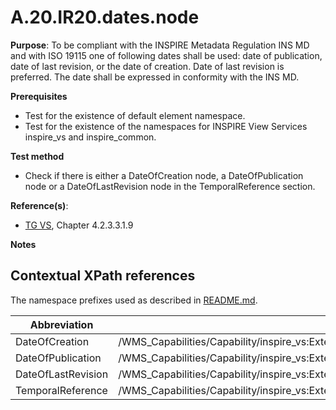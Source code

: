 # A.20.IR20.dates.node

**Purpose**: To be compliant with the INSPIRE Metadata Regulation INS MD and with ISO 19115 one of following dates shall be used: date of publication, date of last revision, or the date of creation. Date of last revision is preferred. The date shall be expressed in conformity with the INS MD.

**Prerequisites**

* Test for the existence of default element namespace.
* Test for the existence of the namespaces for INSPIRE View Services inspire_vs and inspire_common.

**Test method**

* Check if there is either a DateOfCreation node, a DateOfPublication node or a DateOfLastRevision node in the TemporalReference section.


**Reference(s)**: 
* [TG VS](README.md#ref_TG_VS), Chapter 4.2.3.3.1.9

**Notes**

## Contextual XPath references

The namespace prefixes used as described in [README.md](README.md#namespaces).

Abbreviation                                               |  XPath expression
---------------------------------------------------------- | -------------------------------------------------------------------------
DateOfCreation <a name="DateOfCreation"></a> | /WMS_Capabilities/Capability/inspire_vs:ExtendedCapabilities/inspire_common:TemporalReference/inspire_common:DateOfCreation
DateOfPublication <a name="DateOfPublication"></a> | /WMS_Capabilities/Capability/inspire_vs:ExtendedCapabilities/inspire_common:TemporalReference/inspire_common:DateOfPublication
DateOfLastRevision <a name="DateOfLastRevision"></a> | /WMS_Capabilities/Capability/inspire_vs:ExtendedCapabilities/inspire_common:TemporalReference/inspire_common:DateOfLastRevision
TemporalReference <a name="TemporalReference"></a> | /WMS_Capabilities/Capability/inspire_vs:ExtendedCapabilities/inspire_common:TemporalReference
